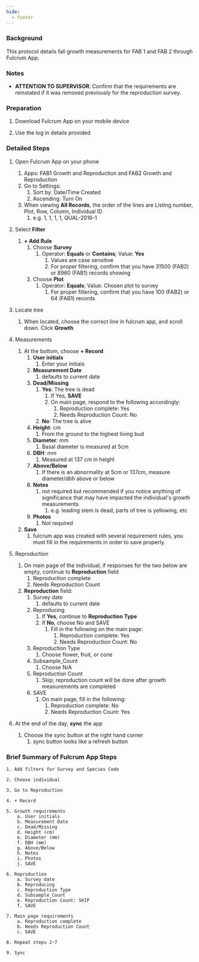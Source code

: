 ```yaml
---
hide:
  - footer
---
```


### Background
This protocol details fall growth measurements for FAB 1 and FAB 2 through Fulcrum App.

### Notes
- **ATTENTION TO SUPERVISOR**: Confirm that the requirements are reinstated if it was removed previously for the reproduction survey.

### Preparation

1. Download Fulcrum App on your mobile device

2. Use the log in details provided

### Detailed Steps

1. Open Fulcrum App on your phone  
    1.  Apps: FAB1 Growth and Reproduction and FAB2 Growth and Reproduction
    2.  Go to Settings: 
        1. Sort by: Date/Time Created
        2. Ascending: Turn On
    3.  When viewing **All Records**, the order of the lines are Listing number, Plot, Row, Column, Individual ID  
        1. e.g. 1, 1, 1, 1, QUAL-2016-1  

2. Select **Filter**    
    1. **+ Add Rule**   
        1. Choose **Survey**
            1. Operator: **Equals** or **Contains**; Value: **Yes**
                1. Values are case sensitive
                2. For proper filtering, confirm that you have 31500 (FAB2) or 8960 (FAB1) records showing
        2. Choose **Plot**
            1. Operator: **Equals**; Value: Chosen plot to survey
                1. For proper filtering, confirm that you have 100 (FAB2) or 64 (FAB1) records

3. Locate tree
    1. When located, choose the correct line in fulcrum app, and scroll down. Click **Growth**  

4. Measurements
    1. At the bottom, choose **+ Record**
        1. **User initials**
            1. Enter your initials
        2. **Measurement Date**
            1. defaults to current date
        3. **Dead/Missing**
            1. **Yes**: The tree is dead
                1. If Yes, **SAVE**
                2. On main page, respond to the following accordingly:
                    1. Reproduction complete: Yes
                    2. Needs Reproduction Count: No
            2. **No**: The tree is alive
        4. **Height**: cm
            1. From the ground to the highest living bud
        5. **Diameter**: mm
            1. Basal diameter is measured at 5cm
        6. **DBH**: mm
            1. Measured at 137 cm in height
        7. **Above/Below**
            1. If there is an abnormality at 5cm or 137cm, measure diameter/dbh above or below
        8. **Notes**
            1. not required but recommended if you notice anything of significance that may have impacted the individual's growth measurements
                1. e.g. leading stem is dead, parts of tree is yellowing, etc
        9. **Photos**
            1. Not required
    2. **Save**
        1. fulcrum app was created with several requirement rules, you must fill in the requirements in order to save properly. 

5. Reproduction
    1. On main page of the individual, if responses for the two below are empty, continue to **Reproduction** field
        1. Reproduction complete 
        2. Needs Reproduction Count 
    2. **Reproduction** field:
        1. Survey date
            1. defaults to current date
        2. Reproducing
            1. If **Yes**, continue to **Reproduction Type**
            2. If **No**, choose No and SAVE
                1. Fill in the following on the main page:
                    1. Reproduction complete: Yes
                    2. Needs Reproduction Count: No 
        3. Reproduction Type
            1. Choose flower, fruit, or cone
        4. Subsample_Count
            1. Choose N/A
        5. Reproduction Count
            1. Skip; reproduction count will be done after growth measurements are completed
        6. SAVE
            1. On main page, fill in the following:
                1. Reproduction complete: No 
                2. Needs Reproduction Count: Yes 
            
6. At the end of the day, **sync** the app
    1. Choose the sync button at the right hand corner
        1. sync button looks like a refresh button
            
### Brief Summary of Fulcrum App Steps
```
1. Add filters for Survey and Species Code

2. Choose individual

3. Go to Reproduction

4. + Record

5. Growth requirements
    a. User initials
    b. Measurement Date
    c. Dead/Missing
    d. Height (cm)
    e. Diameter (mm)
    f. DBH (mm)
    g. Above/Below
    h. Notes
    i. Photos
    j. SAVE

6. Reproduction   
    a. Survey date
    b. Reproducing
    c. Reproduction Type
    d. Subsample_Count
    e. Reproduction Count: SKIP
    f. SAVE

7. Main page requirements
    a. Reproduction complete
    b. Needs Reproduction Count
    c. SAVE
    
8. Repeat steps 2-7

9. Sync
```
